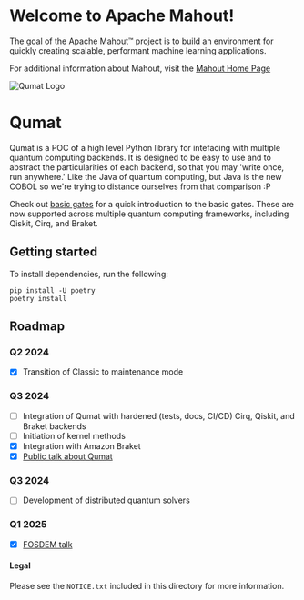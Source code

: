 
<!--
Licensed to the Apache Software Foundation (ASF) under one or more
contributor license agreements.  See the NOTICE file distributed with
this work for additional information regarding copyright ownership.
The ASF licenses this file to You under the Apache License, Version 2.0
(the "License"); you may not use this file except in compliance with
the License.  You may obtain a copy of the License at

    http://www.apache.org/licenses/LICENSE-2.0

Unless required by applicable law or agreed to in writing, software
distributed under the License is distributed on an "AS IS" BASIS,
WITHOUT WARRANTIES OR CONDITIONS OF ANY KIND, either express or implied.
See the License for the specific language governing permissions and
limitations under the License.
-->

Welcome to Apache Mahout!
===========
The goal of the Apache Mahout™ project is to build an environment for quickly creating scalable, performant machine learning applications.

For additional information about Mahout, visit the [Mahout Home Page](http://mahout.apache.org/)

![Qumat Logo](docs/assets/mascot.png)

# Qumat

Qumat is a POC of a high level Python library for intefacing with multiple quantum computing backends. It is designed to be easy to use and to abstract the particularities of each backend, so that you may 'write once, run anywhere.' Like the Java of quantum computing, but Java is the new COBOL so we're trying to distance ourselves from that comparison :P

Check out [basic gates](docs/basic_gates.md) for a quick introduction to the basic gates. These are now supported across multiple quantum computing frameworks, including Qiskit, Cirq, and Braket.

## Getting started

To install dependencies, run the following:
```
pip install -U poetry
poetry install
```

## Roadmap

### Q2 2024
- [x] Transition of Classic to maintenance mode

### Q3 2024
- [ ] Integration of Qumat with hardened (tests, docs, CI/CD) Cirq, Qiskit, and Braket backends
- [ ] Initiation of kernel methods
- [x] Integration with Amazon Braket
- [x] [Public talk about Qumat](https://2024.fossy.us/schedule/presentation/265/)

### Q3 2024
- [ ] Development of distributed quantum solvers

### Q1 2025
- [x] [FOSDEM talk](https://fosdem.org/2025/schedule/event/fosdem-2025-5298-introducing-qumat-an-apache-mahout-joint-/)

#### Legal
Please see the `NOTICE.txt` included in this directory for more information.

